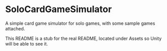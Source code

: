 # SoloCardGameSimulator
A simple card game simulator for solo games, with some sample games attached.

This README is a stub for the real README, located under Assets so Unity will be able to see it.
